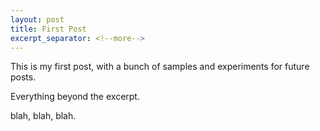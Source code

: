 ```yaml
---
layout: post
title: First Post
excerpt_separator: <!--more-->
---
```



This is my first post, with a bunch of samples and experiments for future posts.

<!--more-->

Everything beyond the excerpt.

blah, blah, blah.

